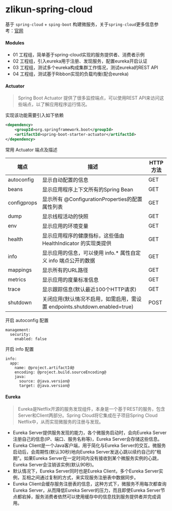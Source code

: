 # zlikun-spring-cloud

基于 `spring-cloud` + `sping-boot` 构建微服务，关于`spring-cloud`更多信息参考：[官网](http://projects.spring.io/spring-cloud/)

#### Modules
- 01 工程组，简单基于spring-cloud实现的服务提供者、消费者示例
- 02 工程组，引入eureka用于注册、发现服务，配置eureka开启认证
- 03 工程组，测试多个eureka构成集群工作情况，测试eureka的REST API
- 04 工程组，测试基于Ribbon实现的负载均衡(配合eureka)

#### Actuator
> Spring Boot Actuator 提供了很多监控端点，可以使用REST API来访问这些端点，以了解应用程序运行情况。

实现该功能需要引入如下依赖
```xml
<dependency>
    <groupId>org.springframework.boot</groupId>
    <artifactId>spring-boot-starter-actuator</artifactId>
</dependency>
```

常用 Actuator 端点及描述

| 端点 | 描述 | HTTP方法 |
| --- | --- | --- |
| autoconfig | 显示自动配置的信息 | GET |
| beans | 显示应用程序上下文所有的Spring Bean | GET |
| configprops | 显示所有 @ConfigurationProperties的配置属性列表 | GET |
| dump | 显示线程活动的快照 | GET |
| env | 显示应用的环境变量 | GET |
| health | 显示应用程序的健康指标，这些值由 HealthIndicator 的实现类提供 | GET |
| info | 显示应用的信息，可以使用 info.* 属性自定义 info 端点公开的数据 | GET |
| mappings | 显示所有的URL路径 | GET |
| metrics | 显示应用的度量标准信息 | GET |
| trace | 显示跟踪信息(默认最近100个HTTP请求) | GET |
| shutdown | 关闭应用(默认情况不启用，如需启用，需设置 endpoints.shutdown.enabled=true) | POST |

开启 autoconfig 配置
```
management:
  security:
    enabled: false
```

开启 info 配置
```
info:
  app:
    name: @project.artifactId@
    encoding: @project.build.sourceEncoding@
    java:
      source: @java.version@
      target: @java.version@
```

#### Eureka
> Eureka是Netflix开源的服务发现组件，本身是一个基于REST的服务，包含Server和Client两部分。Spring Cloud将它集成在子项目Spring Cloud Netflix中，从而实现微服务的注册与发现。  
- Eureka Server提供服务发现的能力，各个微服务启动时，会向Eureka Server注册自己的信息(IP、端口、服务名称等)，Eureka Server会存储这些信息。  
- Eureka Client是一个Java客户端，用于简化与Eureka Server的交互。微服务启动后，会周期性(默认30秒)地向Eureka Server发送心跳以续约自己的"租期"。如果Eureka Server在一定时间内没有接收到某个微服务实例的心跳，Eureka Server会注销该实例(默认90秒)。
- 默认情况下，Eureka Server同时也是Eureka Client，多个Eureka Server实例，互相之间通过复制的方式，来实现服务注册表中数据同步。
- Eureka Client会缓存服务注册表的信息，这种方式下，微服务不用每次都查询Eureka Server，从而降低Eureka Server的压力，而且即使Eureka Server节点都宕掉，服务消费者依然可以使用缓存中的信息找到服务提供者并完成调用。

